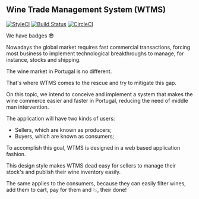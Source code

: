 ## Wine Trade Management System (WTMS)

[![StyleCI](https://styleci.io/repos/120551563/shield?branch=master)](https://styleci.io/repos/120551563)
[![Build Status](https://travis-ci.org/RafaelMLMacedo/wine-and-vine.svg?branch=master)](https://travis-ci.org/RafaelMLMacedo/wine-and-vine)
[![CircleCI](https://circleci.com/gh/RafaelMLMacedo/wine-and-vine/tree/master.svg?style=svg)](https://circleci.com/gh/RafaelMLMacedo/wine-and-vine/tree/master)

We have badges :sunglasses:


Nowadays the global market requires fast commercial transactions, forcing most business to implement technological 
breakthroughs to manage, for instance, stocks and shipping.

The wine market in Portugal is no different.

That's where WTMS comes to the rescue and try to mitigate this gap.

On this topic, we intend to conceive and implement a system that makes the wine commerce easier and faster in Portugal,
reducing the need of middle man intervention.

The application will have two kinds of users:
- Sellers, which are known as producers;
- Buyers, which are known as consumers;

To accomplish this goal, WTMS is designed in a web based application fashion.

This design style makes WTMS dead easy for sellers to manage their stock's and publish their wine inventory easily. 

The same applies to the consumers, because they can easily filter wines, add them to cart, pay for them and :boom:,
their done!

